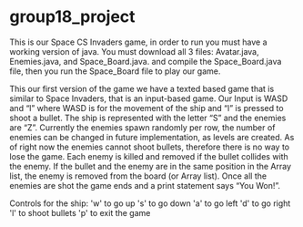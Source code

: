 # group18_project

This is our Space CS Invaders game, in order to run you must have a working version of java.
You must download all 3 files: Avatar.java, Enemies.java, and Space_Board.java. 
and compile the Space_Board.java file, then you run the Space_Board file to play our game.

This our first version of the game we have a texted based game that is similar to Space Invaders, that is an input-based game. Our Input is WASD and “l” where WASD is for the movement of the ship and “l” is pressed to shoot a bullet. The ship is represented with the letter “S” and the enemies are “Z”.  Currently the enemies spawn randomly per row, the number of enemies can be changed in future implementation, as levels are created. As of right now the enemies cannot shoot bullets, therefore there is no way to lose the game. Each enemy is killed and removed if the bullet collides with the enemy. If the bullet and the enemy are in the same position in the Array list, the enemy is removed from the board (or Array list). Once all the enemies are shot the game ends and a print statement says “You Won!”. 

Controls for the ship:
  'w' to go up
  's' to go down
  'a' to go left 
  'd' to go right 
  'l' to shoot bullets 
  'p' to exit the game 

